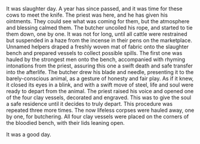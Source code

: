 ---
---

It was slaughter day.
A year has since passed, and it was time for these cows to meet the knife. 
The priest was here, and he has given his ointments. 
They could see what was coming for them, but the atmosphere and blessing calmed them.
The butcher uncoiled his rope, and started to tie them down, one by one.
It was not for long, until all cattle were restrained but suspended in a haze from the incense in their pens on the marketplace. 
Unnamed helpers draped a freshly woven mat of fabric onto the slaughter bench and prepared vessels to collect possible spills. 
The first one was hauled by the strongest men onto the bench, accompanied with rhyming intonations from the priest, assuring this one a swift death and safe transfer into the afterlife. 
The butcher drew his blade and needle, presenting it to the barely-conscious animal, as a gesture of honesty and fair play. 
As if it knew, it closed its eyes in a blink, and with a swift move of steel, life and soul were ready to depart from the animal. 
The priest raised his voice and opened one of the four clay vessels, decorated and engraved. This was to give the soul a safe residence until it decides to truly depart. 
This procedure was repeated three more times. 
The now lifeless corpses were hauled away, one by one, for butchering. 
All four clay vessels were placed on the corners of the bloodied bench, with their lids leaning open. 

It was a good day. 
